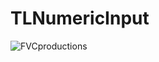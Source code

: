 # TLNumericInput

![FVCproductions](https://repository-images.githubusercontent.com/184097031/41c7d000-780e-11e9-9819-a7f8f5ad4db9)
